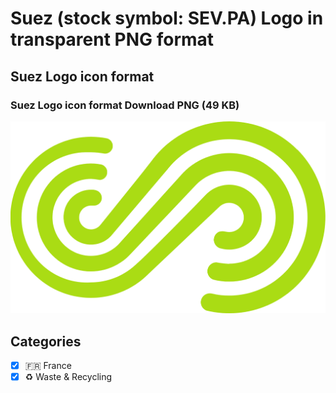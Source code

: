 # Suez (stock symbol: SEV.PA) Logo in transparent PNG format

## Suez Logo icon format

### Suez Logo icon format Download PNG (49 KB)

![Suez Logo icon format Download PNG (49 KB)](/img/orig/SEV.PA-62608e43.png)



## Categories
- [x] 🇫🇷 France
- [x] ♻️ Waste & Recycling
